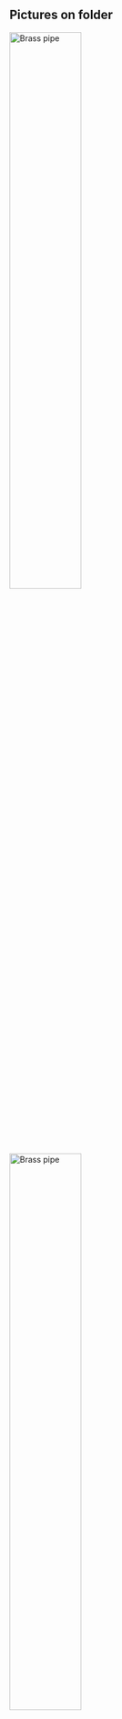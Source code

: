 ## Pictures on folder

<p align="left">
<img src="IMG20250527135145.jpg" alt='Brass pipe' width='50%'>
</p>

<p align="left">
<img src="IMG20250527135245.jpg" alt='Brass pipe' width='50%'>
</p>

<p align="left">
<img src="IMG20250527135310.jpg" alt='Brass pipe' width='50%'>
</p>

<p align="left">
<img src="IMG20250527135314.jpg" alt='Brass pipe' width='50%'>
</p>
